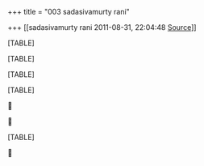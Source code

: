 +++
title = "003 sadasivamurty rani"

+++
[[sadasivamurty rani	2011-08-31, 22:04:48 [Source](https://groups.google.com/g/bvparishat/c/UZQBa8iAQQM)]]



[TABLE]

[TABLE]

[TABLE]

[TABLE]





[TABLE]



